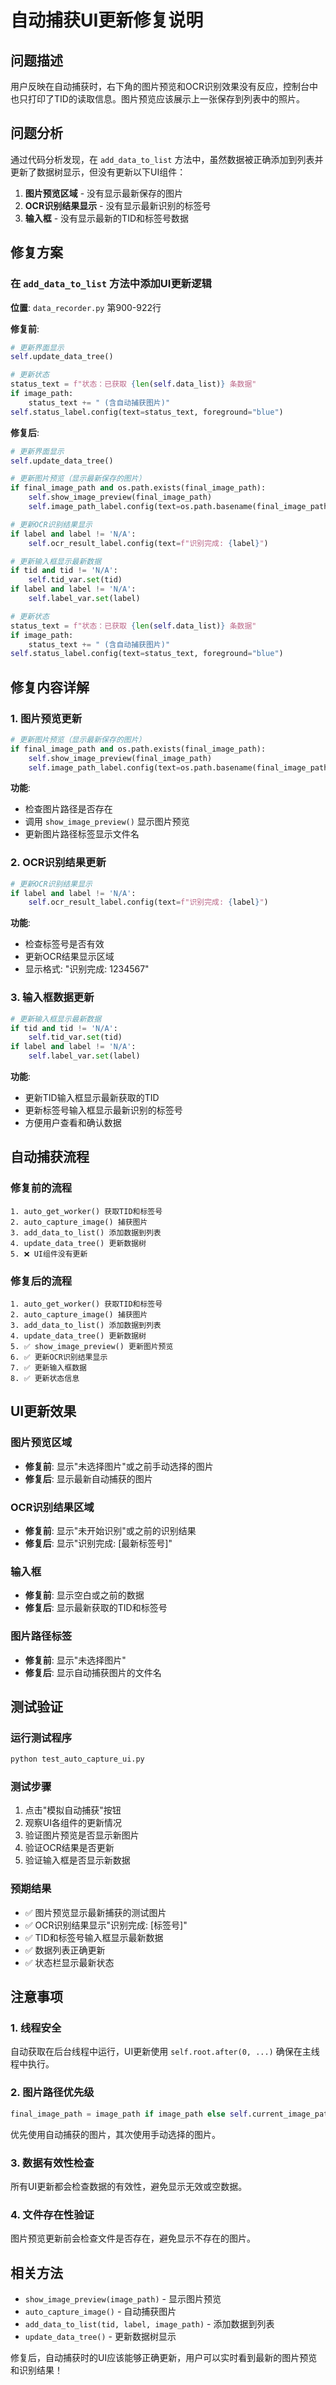 # 自动捕获UI更新修复说明

## 问题描述

用户反映在自动捕获时，右下角的图片预览和OCR识别效果没有反应，控制台中也只打印了TID的读取信息。图片预览应该展示上一张保存到列表中的照片。

## 问题分析

通过代码分析发现，在 `add_data_to_list` 方法中，虽然数据被正确添加到列表并更新了数据树显示，但没有更新以下UI组件：

1. **图片预览区域** - 没有显示最新保存的图片
2. **OCR识别结果显示** - 没有显示最新识别的标签号
3. **输入框** - 没有显示最新的TID和标签号数据

## 修复方案

### 在 `add_data_to_list` 方法中添加UI更新逻辑

**位置**: `data_recorder.py` 第900-922行

**修复前**:
```python
# 更新界面显示
self.update_data_tree()

# 更新状态
status_text = f"状态：已获取 {len(self.data_list)} 条数据"
if image_path:
    status_text += " (含自动捕获图片)"
self.status_label.config(text=status_text, foreground="blue")
```

**修复后**:
```python
# 更新界面显示
self.update_data_tree()

# 更新图片预览（显示最新保存的图片）
if final_image_path and os.path.exists(final_image_path):
    self.show_image_preview(final_image_path)
    self.image_path_label.config(text=os.path.basename(final_image_path))

# 更新OCR识别结果显示
if label and label != 'N/A':
    self.ocr_result_label.config(text=f"识别完成: {label}")

# 更新输入框显示最新数据
if tid and tid != 'N/A':
    self.tid_var.set(tid)
if label and label != 'N/A':
    self.label_var.set(label)

# 更新状态
status_text = f"状态：已获取 {len(self.data_list)} 条数据"
if image_path:
    status_text += " (含自动捕获图片)"
self.status_label.config(text=status_text, foreground="blue")
```

## 修复内容详解

### 1. 图片预览更新
```python
# 更新图片预览（显示最新保存的图片）
if final_image_path and os.path.exists(final_image_path):
    self.show_image_preview(final_image_path)
    self.image_path_label.config(text=os.path.basename(final_image_path))
```

**功能**:
- 检查图片路径是否存在
- 调用 `show_image_preview()` 显示图片预览
- 更新图片路径标签显示文件名

### 2. OCR识别结果更新
```python
# 更新OCR识别结果显示
if label and label != 'N/A':
    self.ocr_result_label.config(text=f"识别完成: {label}")
```

**功能**:
- 检查标签号是否有效
- 更新OCR结果显示区域
- 显示格式: "识别完成: 1234567"

### 3. 输入框数据更新
```python
# 更新输入框显示最新数据
if tid and tid != 'N/A':
    self.tid_var.set(tid)
if label and label != 'N/A':
    self.label_var.set(label)
```

**功能**:
- 更新TID输入框显示最新获取的TID
- 更新标签号输入框显示最新识别的标签号
- 方便用户查看和确认数据

## 自动捕获流程

### 修复前的流程
```
1. auto_get_worker() 获取TID和标签号
2. auto_capture_image() 捕获图片
3. add_data_to_list() 添加数据到列表
4. update_data_tree() 更新数据树
5. ❌ UI组件没有更新
```

### 修复后的流程
```
1. auto_get_worker() 获取TID和标签号
2. auto_capture_image() 捕获图片
3. add_data_to_list() 添加数据到列表
4. update_data_tree() 更新数据树
5. ✅ show_image_preview() 更新图片预览
6. ✅ 更新OCR识别结果显示
7. ✅ 更新输入框数据
8. ✅ 更新状态信息
```

## UI更新效果

### 图片预览区域
- **修复前**: 显示"未选择图片"或之前手动选择的图片
- **修复后**: 显示最新自动捕获的图片

### OCR识别结果区域
- **修复前**: 显示"未开始识别"或之前的识别结果
- **修复后**: 显示"识别完成: [最新标签号]"

### 输入框
- **修复前**: 显示空白或之前的数据
- **修复后**: 显示最新获取的TID和标签号

### 图片路径标签
- **修复前**: 显示"未选择图片"
- **修复后**: 显示自动捕获图片的文件名

## 测试验证

### 运行测试程序
```bash
python test_auto_capture_ui.py
```

### 测试步骤
1. 点击"模拟自动捕获"按钮
2. 观察UI各组件的更新情况
3. 验证图片预览是否显示新图片
4. 验证OCR结果是否更新
5. 验证输入框是否显示新数据

### 预期结果
- ✅ 图片预览显示最新捕获的测试图片
- ✅ OCR识别结果显示"识别完成: [标签号]"
- ✅ TID和标签号输入框显示最新数据
- ✅ 数据列表正确更新
- ✅ 状态栏显示最新状态

## 注意事项

### 1. 线程安全
自动获取在后台线程中运行，UI更新使用 `self.root.after(0, ...)` 确保在主线程中执行。

### 2. 图片路径优先级
```python
final_image_path = image_path if image_path else self.current_image_path
```
优先使用自动捕获的图片，其次使用手动选择的图片。

### 3. 数据有效性检查
所有UI更新都会检查数据的有效性，避免显示无效或空数据。

### 4. 文件存在性验证
图片预览更新前会检查文件是否存在，避免显示不存在的图片。

## 相关方法

- `show_image_preview(image_path)` - 显示图片预览
- `auto_capture_image()` - 自动捕获图片
- `add_data_to_list(tid, label, image_path)` - 添加数据到列表
- `update_data_tree()` - 更新数据树显示

修复后，自动捕获时的UI应该能够正确更新，用户可以实时看到最新的图片预览和识别结果！
